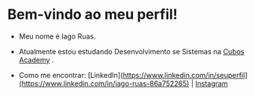 # Bem-vindo ao meu perfil!

- Meu nome é Iago Ruas.
- Atualmente estou estudando Desenvolvimento se Sistemas na [Cubos Academy](https://cubos.academy/)  .

- Como me encontrar: [LinkedIn](https://www.linkedin.com/in/seuperfil](https://www.linkedin.com/in/iago-ruas-86a752265) | [Instagram](https://www.instagram.com/iago.ruas/)

